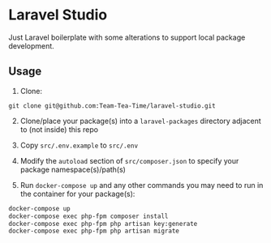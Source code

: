 # Laravel Studio

Just Laravel boilerplate with some alterations to support local package development.

## Usage

1) Clone:
```
git clone git@github.com:Team-Tea-Time/laravel-studio.git
```

2) Clone/place your package(s) into a `laravel-packages` directory adjacent to (not inside) this repo

3) Copy `src/.env.example` to `src/.env`

4) Modify the `autoload` section of `src/composer.json` to specify your package namespace(s)/path(s)

5) Run `docker-compose up` and any other commands you may need to run in the container for your package(s):
```bash
docker-compose up
docker-compose exec php-fpm composer install
docker-compose exec php-fpm php artisan key:generate
docker-compose exec php-fpm php artisan migrate
```
